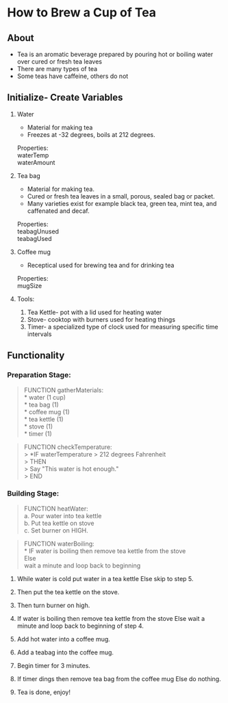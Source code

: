 # How to Brew a Cup of Tea

## About

- Tea is an aromatic beverage prepared by pouring hot or boiling water over cured or fresh tea leaves 
- There are many types of tea
- Some teas have caffeine, others do not

## Initialize- Create Variables

1. Water
    - Material for making tea
    - Freezes at -32 degrees, boils at 212 degrees.

    Properties: <br>
        waterTemp <br>
        waterAmount <br>

2. Tea bag
    - Material for making tea.
    - Cured or fresh tea leaves in a small, porous, sealed bag or packet.
    - Many varieties exist for example black tea, green tea, mint tea, and caffenated and decaf.

    Properties: <br>
        teabagUnused <br>
        teabagUsed <br>

3. Coffee mug
    - Receptical used for brewing tea and for drinking tea

    Properties: <br>
        mugSize 

4. Tools:
    1. Tea Kettle- pot with a lid used for heating water
    2. Stove- cooktop with burners used for heating things
    3. Timer- a specialized type of clock used for measuring specific time intervals

## Functionality

### Preparation Stage:

> FUNCTION gatherMaterials: <br>
    * water (1 cup) <br>
    * tea bag (1) <br>
    * coffee mug (1) <br>
    * tea kettle (1) <br>
    * stove (1) <br>
    * timer (1) <br>

> FUNCTION checkTemperature: <br>
    > *IF waterTemperature > 212 degrees Fahrenheit <br>
        > THEN  <br>
            > Say "This water is hot enough." <br>
                > END

### Building Stage:

> FUNCTION heatWater: <br>
>   a. Pour water into tea kettle <br>
>   b. Put tea kettle on stove <br>
>   c. Set burner on HIGH. <br>

> FUNCTION waterBoiling: <br>
>     * IF water is boiling then remove tea kettle from the stove <br>
>            Else <br>
>                wait a minute and loop back to beginning <br>


1. While water is cold put water in a tea kettle
    Else
    skip to step 5.

2. Then put the tea kettle on the stove.

3. Then turn burner on high.

4. If water is boiling then remove tea kettle from the stove
    Else 
    wait a minute and loop back to beginning of step 4.

5. Add hot water into a coffee mug.

6. Add a teabag into the coffee mug.

7. Begin timer for 3 minutes.

8. If timer dings then remove tea bag from the coffee mug
    Else 
    do nothing.

9. Tea is done, enjoy!
